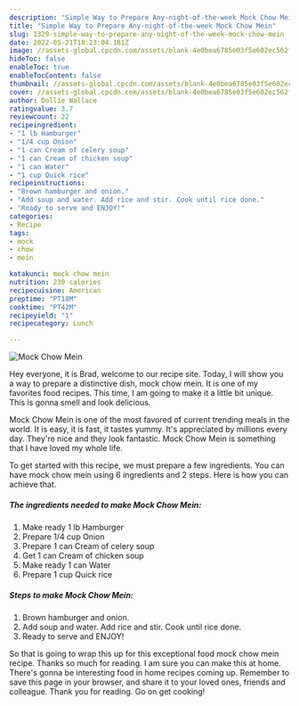 ```yaml
---
description: "Simple Way to Prepare Any-night-of-the-week Mock Chow Mein"
title: "Simple Way to Prepare Any-night-of-the-week Mock Chow Mein"
slug: 1329-simple-way-to-prepare-any-night-of-the-week-mock-chow-mein
date: 2022-05-21T18:23:04.181Z
image: //assets-global.cpcdn.com/assets/blank-4e0bea6785e03f5e602ec562f230caae08da540cada707380b4fe1bbebba43da.png
hideToc: false
enableToc: true
enableTocContent: false
thumbnail: //assets-global.cpcdn.com/assets/blank-4e0bea6785e03f5e602ec562f230caae08da540cada707380b4fe1bbebba43da.png
cover: //assets-global.cpcdn.com/assets/blank-4e0bea6785e03f5e602ec562f230caae08da540cada707380b4fe1bbebba43da.png
author: Dollie Wallace
ratingvalue: 3.7
reviewcount: 22
recipeingredient:
- "1 lb Hamburger"
- "1/4 cup Onion"
- "1 can Cream of celery soup"
- "1 can Cream of chicken soup"
- "1 can Water"
- "1 cup Quick rice"
recipeinstructions:
- "Brown hamburger and onion."
- "Add soup and water. Add rice and stir. Cook until rice done."
- "Ready to serve and ENJOY!"
categories:
- Recipe
tags:
- mock
- chow
- mein

katakunci: mock chow mein 
nutrition: 239 calories
recipecuisine: American
preptime: "PT18M"
cooktime: "PT42M"
recipeyield: "1"
recipecategory: Lunch

---
```



![Mock Chow Mein](//assets-global.cpcdn.com/assets/blank-4e0bea6785e03f5e602ec562f230caae08da540cada707380b4fe1bbebba43da.png)

Hey everyone, it is Brad, welcome to our recipe site. Today, I will show you a way to prepare a distinctive dish, mock chow mein. It is one of my favorites food recipes. This time, I am going to make it a little bit unique. This is gonna smell and look delicious.



Mock Chow Mein is one of the most favored of current trending meals in the world. It is easy, it is fast, it tastes yummy. It's appreciated by millions every day. They're nice and they look fantastic. Mock Chow Mein is something that I have loved my whole life.


To get started with this recipe, we must prepare a few ingredients. You can have mock chow mein using 6 ingredients and 2 steps. Here is how you can achieve that.

<!--inarticleads1-->

##### The ingredients needed to make Mock Chow Mein:

1. Make ready 1 lb Hamburger
1. Prepare 1/4 cup Onion
1. Prepare 1 can Cream of celery soup
1. Get 1 can Cream of chicken soup
1. Make ready 1 can Water
1. Prepare 1 cup Quick rice




<!--inarticleads2-->

##### Steps to make Mock Chow Mein:

1. Brown hamburger and onion.
1. Add soup and water. Add rice and stir. Cook until rice done.
1. Ready to serve and ENJOY!



So that is going to wrap this up for this exceptional food mock chow mein recipe. Thanks so much for reading. I am sure you can make this at home. There's gonna be interesting food in home recipes coming up. Remember to save this page in your browser, and share it to your loved ones, friends and colleague. Thank you for reading. Go on get cooking!
